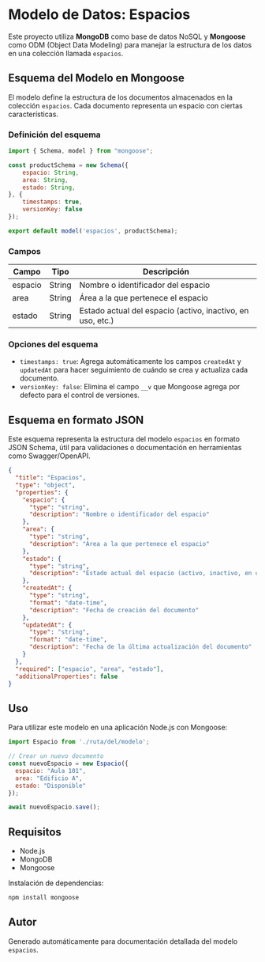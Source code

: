 # Modelo de Datos: Espacios

Este proyecto utiliza **MongoDB** como base de datos NoSQL y **Mongoose** como ODM (Object Data Modeling) para manejar la estructura de los datos en una colección llamada `espacios`.

## Esquema del Modelo en Mongoose

El modelo define la estructura de los documentos almacenados en la colección `espacios`. Cada documento representa un espacio con ciertas características.

### Definición del esquema

```js
import { Schema, model } from "mongoose";

const productSchema = new Schema({
    espacio: String,
    area: String,
    estado: String,
}, {
    timestamps: true,
    versionKey: false
});

export default model('espacios', productSchema);
```

### Campos

| Campo     | Tipo   | Descripción                          |
|-----------|--------|--------------------------------------|
| espacio   | String | Nombre o identificador del espacio   |
| area      | String | Área a la que pertenece el espacio   |
| estado    | String | Estado actual del espacio (activo, inactivo, en uso, etc.) |

### Opciones del esquema

- `timestamps: true`: Agrega automáticamente los campos `createdAt` y `updatedAt` para hacer seguimiento de cuándo se crea y actualiza cada documento.
- `versionKey: false`: Elimina el campo `__v` que Mongoose agrega por defecto para el control de versiones.

## Esquema en formato JSON

Este esquema representa la estructura del modelo `espacios` en formato JSON Schema, útil para validaciones o documentación en herramientas como Swagger/OpenAPI.

```json
{
  "title": "Espacios",
  "type": "object",
  "properties": {
    "espacio": {
      "type": "string",
      "description": "Nombre o identificador del espacio"
    },
    "area": {
      "type": "string",
      "description": "Área a la que pertenece el espacio"
    },
    "estado": {
      "type": "string",
      "description": "Estado actual del espacio (activo, inactivo, en uso, etc.)"
    },
    "createdAt": {
      "type": "string",
      "format": "date-time",
      "description": "Fecha de creación del documento"
    },
    "updatedAt": {
      "type": "string",
      "format": "date-time",
      "description": "Fecha de la última actualización del documento"
    }
  },
  "required": ["espacio", "area", "estado"],
  "additionalProperties": false
}
```

## Uso

Para utilizar este modelo en una aplicación Node.js con Mongoose:

```js
import Espacio from './ruta/del/modelo';

// Crear un nuevo documento
const nuevoEspacio = new Espacio({
  espacio: "Aula 101",
  area: "Edificio A",
  estado: "Disponible"
});

await nuevoEspacio.save();
```

## Requisitos

- Node.js
- MongoDB
- Mongoose

Instalación de dependencias:

```bash
npm install mongoose
```

## Autor

Generado automáticamente para documentación detallada del modelo `espacios`.
